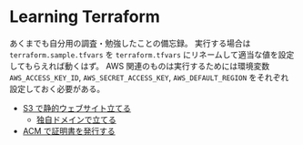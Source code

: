 # Learning Terraform

あくまでも自分用の調査・勉強したことの備忘録。
実行する場合は `terraform.sample.tfvars` を `terraform.tfvars` にリネームして適当な値を設定してもらえれば動くはず。
AWS 関連のものは実行するためには環境変数 `AWS_ACCESS_KEY_ID`, `AWS_SECRET_ACCESS_KEY`, `AWS_DEFAULT_REGION` をそれぞれ設定しておく必要がある。

* [S3 で静的ウェブサイト立てる](/aws-s3-static-website)
  * [独自ドメインで立てる](/aws-s3-static-website-with-alternative-domain)
* [ACM で証明書を発行する](/aws-certificate-manager)
